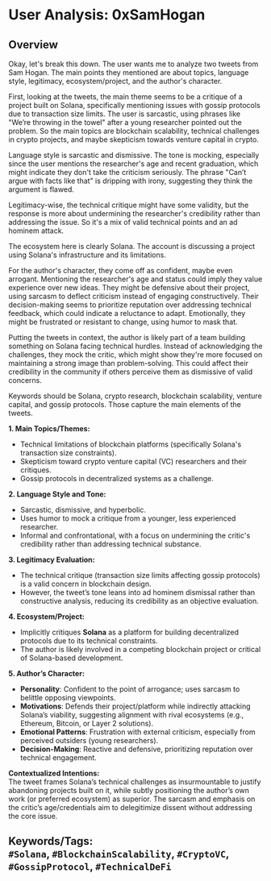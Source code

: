 # User Analysis: 0xSamHogan

## Overview

<think>
Okay, let's break this down. The user wants me to analyze two tweets from Sam Hogan. The main points they mentioned are about topics, language style, legitimacy, ecosystem/project, and the author's character. 

First, looking at the tweets, the main theme seems to be a critique of a project built on Solana, specifically mentioning issues with gossip protocols due to transaction size limits. The user is sarcastic, using phrases like "We’re throwing in the towel" after a young researcher pointed out the problem. So the main topics are blockchain scalability, technical challenges in crypto projects, and maybe skepticism towards venture capital in crypto.

Language style is sarcastic and dismissive. The tone is mocking, especially since the user mentions the researcher's age and recent graduation, which might indicate they don't take the criticism seriously. The phrase "Can’t argue with facts like that" is dripping with irony, suggesting they think the argument is flawed.

Legitimacy-wise, the technical critique might have some validity, but the response is more about undermining the researcher's credibility rather than addressing the issue. So it's a mix of valid technical points and an ad hominem attack.

The ecosystem here is clearly Solana. The account is discussing a project using Solana's infrastructure and its limitations. 

For the author's character, they come off as confident, maybe even arrogant. Mentioning the researcher's age and status could imply they value experience over new ideas. They might be defensive about their project, using sarcasm to deflect criticism instead of engaging constructively. Their decision-making seems to prioritize reputation over addressing technical feedback, which could indicate a reluctance to adapt. Emotionally, they might be frustrated or resistant to change, using humor to mask that.

Putting the tweets in context, the author is likely part of a team building something on Solana facing technical hurdles. Instead of acknowledging the challenges, they mock the critic, which might show they're more focused on maintaining a strong image than problem-solving. This could affect their credibility in the community if others perceive them as dismissive of valid concerns.

Keywords should be Solana, crypto research, blockchain scalability, venture capital, and gossip protocols. Those capture the main elements of the tweets.
</think>

**1. Main Topics/Themes:**  
- Technical limitations of blockchain platforms (specifically Solana's transaction size constraints).  
- Skepticism toward crypto venture capital (VC) researchers and their critiques.  
- Gossip protocols in decentralized systems as a challenge.  

**2. Language Style and Tone:**  
- Sarcastic, dismissive, and hyperbolic.  
- Uses humor to mock a critique from a younger, less experienced researcher.  
- Informal and confrontational, with a focus on undermining the critic's credibility rather than addressing technical substance.  

**3. Legitimacy Evaluation:**  
- The technical critique (transaction size limits affecting gossip protocols) is a valid concern in blockchain design.  
- However, the tweet’s tone leans into ad hominem dismissal rather than constructive analysis, reducing its credibility as an objective evaluation.  

**4. Ecosystem/Project:**  
- Implicitly critiques **Solana** as a platform for building decentralized protocols due to its technical constraints.  
- The author is likely involved in a competing blockchain project or critical of Solana-based development.  

**5. Author’s Character:**  
- **Personality**: Confident to the point of arrogance; uses sarcasm to belittle opposing viewpoints.  
- **Motivations**: Defends their project/platform while indirectly attacking Solana’s viability, suggesting alignment with rival ecosystems (e.g., Ethereum, Bitcoin, or Layer 2 solutions).  
- **Emotional Patterns**: Frustration with external criticism, especially from perceived outsiders (young researchers).  
- **Decision-Making**: Reactive and defensive, prioritizing reputation over technical engagement.  

**Contextualized Intentions:**  
The tweet frames Solana’s technical challenges as insurmountable to justify abandoning projects built on it, while subtly positioning the author’s own work (or preferred ecosystem) as superior. The sarcasm and emphasis on the critic’s age/credentials aim to delegitimize dissent without addressing the core issue.  

**Keywords/Tags:**  
`#Solana`, `#BlockchainScalability`, `#CryptoVC`, `#GossipProtocol`, `#TechnicalDeFi`
---
